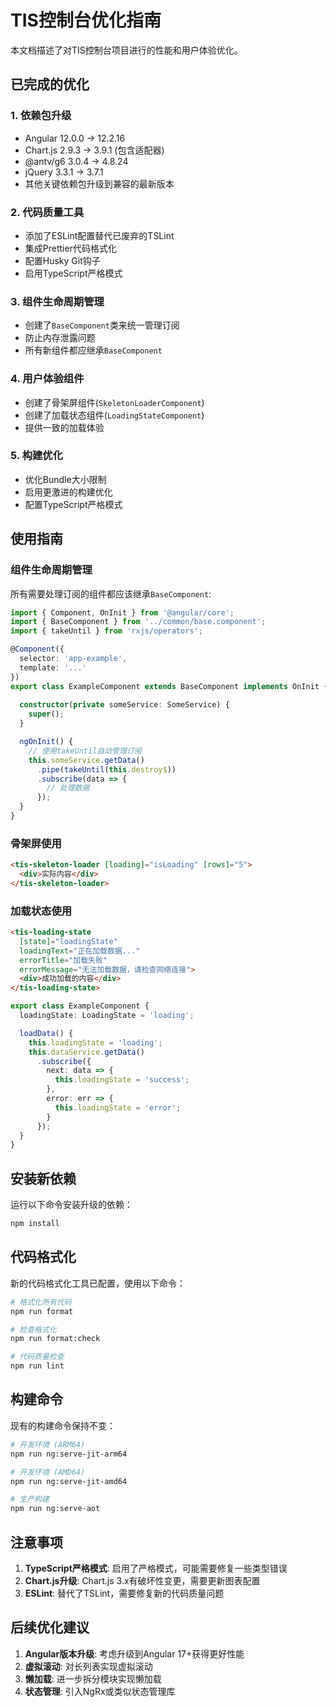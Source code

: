 # TIS控制台优化指南

本文档描述了对TIS控制台项目进行的性能和用户体验优化。

## 已完成的优化

### 1. 依赖包升级
- Angular 12.0.0 → 12.2.16
- Chart.js 2.9.3 → 3.9.1 (包含适配器)
- @antv/g6 3.0.4 → 4.8.24
- jQuery 3.3.1 → 3.7.1
- 其他关键依赖包升级到兼容的最新版本

### 2. 代码质量工具
- 添加了ESLint配置替代已废弃的TSLint
- 集成Prettier代码格式化
- 配置Husky Git钩子
- 启用TypeScript严格模式

### 3. 组件生命周期管理
- 创建了`BaseComponent`类来统一管理订阅
- 防止内存泄露问题
- 所有新组件都应继承`BaseComponent`

### 4. 用户体验组件
- 创建了骨架屏组件(`SkeletonLoaderComponent`)
- 创建了加载状态组件(`LoadingStateComponent`)
- 提供一致的加载体验

### 5. 构建优化
- 优化Bundle大小限制
- 启用更激进的构建优化
- 配置TypeScript严格模式

## 使用指南

### 组件生命周期管理

所有需要处理订阅的组件都应该继承`BaseComponent`:

```typescript
import { Component, OnInit } from '@angular/core';
import { BaseComponent } from '../common/base.component';
import { takeUntil } from 'rxjs/operators';

@Component({
  selector: 'app-example',
  template: '...'
})
export class ExampleComponent extends BaseComponent implements OnInit {
  
  constructor(private someService: SomeService) {
    super();
  }

  ngOnInit() {
    // 使用takeUntil自动管理订阅
    this.someService.getData()
      .pipe(takeUntil(this.destroy$))
      .subscribe(data => {
        // 处理数据
      });
  }
}
```

### 骨架屏使用

```html
<tis-skeleton-loader [loading]="isLoading" [rows]="5">
  <div>实际内容</div>
</tis-skeleton-loader>
```

### 加载状态使用

```html
<tis-loading-state 
  [state]="loadingState"
  loadingText="正在加载数据..."
  errorTitle="加载失败"
  errorMessage="无法加载数据，请检查网络连接">
  <div>成功加载的内容</div>
</tis-loading-state>
```

```typescript
export class ExampleComponent {
  loadingState: LoadingState = 'loading';

  loadData() {
    this.loadingState = 'loading';
    this.dataService.getData()
      .subscribe({
        next: data => {
          this.loadingState = 'success';
        },
        error: err => {
          this.loadingState = 'error';
        }
      });
  }
}
```

## 安装新依赖

运行以下命令安装升级的依赖：

```bash
npm install
```

## 代码格式化

新的代码格式化工具已配置，使用以下命令：

```bash
# 格式化所有代码
npm run format

# 检查格式化
npm run format:check

# 代码质量检查
npm run lint
```

## 构建命令

现有的构建命令保持不变：

```bash
# 开发环境 (ARM64)
npm run ng:serve-jit-arm64

# 开发环境 (AMD64)
npm run ng:serve-jit-amd64

# 生产构建
npm run ng:serve-aot
```

## 注意事项

1. **TypeScript严格模式**: 启用了严格模式，可能需要修复一些类型错误
2. **Chart.js升级**: Chart.js 3.x有破坏性变更，需要更新图表配置
3. **ESLint**: 替代了TSLint，需要修复新的代码质量问题

## 后续优化建议

1. **Angular版本升级**: 考虑升级到Angular 17+获得更好性能
2. **虚拟滚动**: 对长列表实现虚拟滚动
3. **懒加载**: 进一步拆分模块实现懒加载
4. **状态管理**: 引入NgRx或类似状态管理库